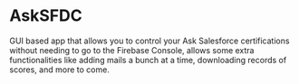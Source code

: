# AskSFDC
GUI based app that allows you to control your Ask Salesforce certifications without needing to go to the Firebase Console, allows some extra functionalities like adding mails a bunch at a time, downloading records of scores, and more to come.
